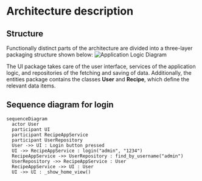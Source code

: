 # Architecture description

## Structure
Functionally distinct parts of the architecture are divided into a three-layer packaging structure shown below:
![Application Logic Diagram](https://github.com/Germuu/ot-harjoitustyo/blob/master/recipe-app/documentation/Pictures/class_diagram.png)

The UI package takes care of the user interface, services of the application logic, and repositories of the fetching and saving of data. Additionally, the entities package contains the classes **User** and **Recipe**, which define the relevant data items.

## Sequence diagram for login

```mermaid
sequenceDiagram
  actor User
  participant UI
  participant RecipeAppService
  participant UserRepository
  User ->> UI : Login button pressed
  UI ->> RecipeAppService : login("admin", "1234")
  RecipeAppService ->> UserRepository : find_by_username("admin")
  UserRepository ->> RecipeAppService : User
  RecipeAppService ->> UI : User
  UI ->> UI : _show_home_view()





